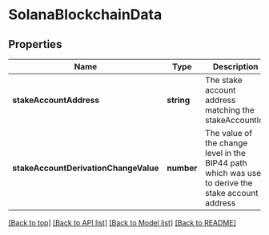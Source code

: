 # SolanaBlockchainData

## Properties

|Name | Type | Description | Notes|
|------------ | ------------- | ------------- | -------------|
|**stakeAccountAddress** | **string** | The stake account address matching the stakeAccountId. | [default to undefined]|
|**stakeAccountDerivationChangeValue** | **number** | The value of the change level in the BIP44 path which was used to derive the stake account address | [default to undefined]|




[[Back to top]](#) [[Back to API list]](../../README.md#documentation-for-api-endpoints) [[Back to Model list]](../../README.md#documentation-for-models) [[Back to README]](../../README.md)
